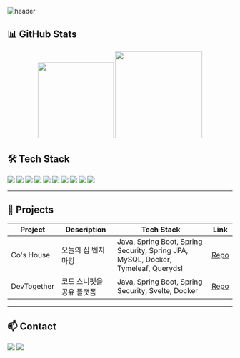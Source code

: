 ![header](https://capsule-render.vercel.app/api?type=transparent&color=gradient&height=200&section=header&text=YUNYOUNG%20KIM&fontSize=50&fontColor=FFFFFF&fontAlignY=50&desc=Backend%20Developer&descAlignY=70)
## 📊 GitHub Stats

<div align="center">
  <img src="https://github-readme-stats.vercel.app/api?username=onuyyy&show_icons=true&theme=tokyonight&hide_border=true&bg_color=1a1b27" height="170"/>
  <img src="https://github-readme-stats.vercel.app/api/top-langs/?username=onuyyy&layout=compact&theme=tokyonight&hide_border=true&bg_color=1a1b27" height="195"/>
</div>

## 🛠️ Tech Stack
<img src="https://img.shields.io/badge/Oracle-F80000?style=lat-square&logo=oracle&logoColor=FFF"/> <img src="https://img.shields.io/badge/MySQL-4479A1?style=lat-square&logo=MySQL&logoColor=white"/> <img src="https://img.shields.io/badge/Spring Boot-6DB33F?style=lat-square&logo=Spring-Boot&logoColor=white"/> <img src="https://img.shields.io/badge/Spring Security-6DB33F?style=lat-square&logo=Spring-Security&logoColor=white"/> <img src="https://img.shields.io/badge/.NET-512BD4?style=lat-square&logo=.NET&logoColor=white"/> <img src="https://img.shields.io/badge/JavaScript-F7DF1E?style=lat-square&logo=JavaScript&logoColor=white"/> <img src="https://img.shields.io/badge/Python-3776AB?style=lat-square&logo=Python&logoColor=white"/> <img src="https://img.shields.io/badge/C%23-239120?style=lat-square&logo=c-sharp&logoColor=white"/> <img src="https://img.shields.io/badge/java-007396?style=lat-square&logo=OpenJDK&logoColor=white"> <img src="https://img.shields.io/badge/React-20232A?style=flat-square&logo=react&logoColor=61DAFB"/>

___

## 🚀 Projects

| Project | Description | Tech Stack | Link |
|---------|-------------|-----------|------|
| Co's House | 오늘의 집 벤치마킹 | Java, Spring Boot, Spring Security, Spring JPA, MySQL, Docker, Tymeleaf, Querydsl | [Repo](https://github.com/KernelSevenBird/Co-s_House) |
| DevTogether | 코드 스니펫을 공유 플랫폼 | Java, Spring Boot, Spring Security, Svelte, Docker | [Repo](https://github.com/FC-DevTogether/DevTogether) |

___

## 📫 Contact

<a href="mailto:kyy970207@gmail.com"><img src="https://img.shields.io/badge/Gmail-EA4335?style=for-the-badge&logo=Gmail&logoColor=white"/></a>
<a href="https://velog.io/@onuy/posts"><img src="https://img.shields.io/badge/Blog-FF5722?style=for-the-badge&logo=Blogger&logoColor=white"/></a>

<br/><br/>

